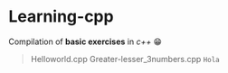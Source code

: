 # Learning-cpp
Compilation of **basic exercises** in *c++* 😁
>Helloworld.cpp
>Greater-lesser_3numbers.cpp
`Hola`
